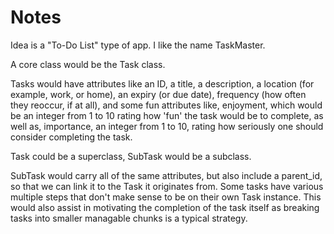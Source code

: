 # Notes

Idea is a "To-Do List" type of app. I like the name TaskMaster.

A core class would be the Task class.

Tasks would have attributes like an ID, a title, a description, a location
(for example, work, or home), an expiry (or due date), frequency (how often
they reoccur, if at all), and some fun attributes like, enjoyment, which would
be an integer from 1 to 10 rating how 'fun' the task would be to complete,
as well as, importance, an integer from 1 to 10, rating how seriously one
should consider completing the task.

Task could be a superclass, SubTask would be a subclass.

SubTask would carry all of the same attributes, but also include a parent_id,
so that we can link it to the Task it originates from. Some tasks have various
multiple steps that don't make sense to be on their own Task instance. This
would also assist in motivating the completion of the task itself as breaking
tasks into smaller managable chunks is a typical strategy.
